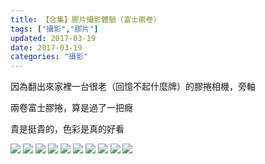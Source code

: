 ```yaml
---
title: 【合集】膠片攝影體驗（富士兩卷）
tags: ["攝影","膠片"]
updated: 2017-03-19
date: 2017-03-19
categories: "攝影"
---
```


因為翻出來家裡一台很老（回憶不起什麼牌）的膠捲相機，旁軸

兩卷富士膠捲，算是過了一把癮

貴是挺貴的，色彩是真的好看

![](/asset/images/大学/胶片/000005.JPG)
![](/asset/images/大学/胶片/000016.jpg)
![](/asset/images/大学/胶片/000022.JPG)
![](/asset/images/大学/胶片/000026.jpg)
![](/asset/images/大学/胶片/000029.jpg)
![](/asset/images/大学/胶片/000038.jpg)
![](/asset/images/大学/胶片/000055.jpg)
![](/asset/images/大学/胶片/hIMG_1125.JPG)
![](/asset/images/大学/胶片/hIMG_1129.JPG)
![](/asset/images/大学/胶片/IMG_1124.JPG)
